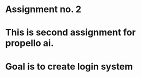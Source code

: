 # Assignment no. 2
 
# This is second assignment for propello ai. 
# Goal is to  create login system